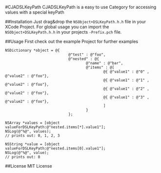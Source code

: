 #CJADSLKeyPath
CJADSLKeyPath is a easy to use Category for accessing values with a special keyPath 

##Installation
Just drag&drop the ```NSObject+DSLKeyPath.h.h``` file in your XCode Project. 
For global usage you can import the ```NSObject+DSLKeyPath.h.h``` in your projects ```-Prefix.pch``` file.

##Usage
First check out the example Project for further examples

``` objc
NSDictionary *object = @{
                             @"test" : @"foo",
                             @"nested" : @{
                                     @"name" : @"bar",
                                     @"items" : @[
                                             @{ @"value1" : @"0" , @"value2" : @"foo"},
                                             @{ @"value1" : @"1" , @"value2" : @"foo"},
                                             @{ @"value1" : @"2" , @"value2" : @"foo"},
                                             @{ @"value1" : @"3" , @"value2" : @"foo"},
                                             ]
                                     }
                             };
    
NSArray *values = [object valueForDSLKeyPath:@"nested.items[*].value1"];
NSLog(@"%@", values);
// prints out: 0, 1, 2, 3

NSString *value = [object valueForDSLKeyPath:@"nested.items[0].value1"];
NSLog(@"%@", value);
// prints out: 0
```

##License
MIT License